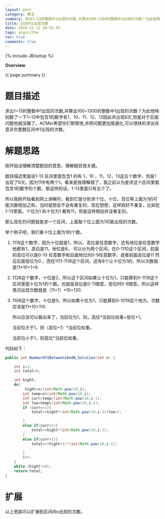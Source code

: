 ```yaml
---
layout: post
category: 算法
summary: 求出1~13的整数中1出现的次数,并算出100~1300的整数中1出现的次数？为此他特别数了一下1~13中包含1的数字有1、10、11、12、13因此共出现6次,但是区间大一点怎么求呢？
title: 区间内1出现次数
date: 2016-12-12 20:55:43
tags: algorithm
toc: true
comments: true
---
```

{% include JB/setup %}


**Overview**

{{ page.summary }}

# 题目描述

求出1~13的整数中1出现的次数,并算出100~1300的整数中1出现的次数？为此他特别数了一下1~13中包含1的数字有1、10、11、12、13因此共出现6次,但是对于后面问题他就没辙了。ACMer希望你们帮帮他,并把问题更加普遍化,可以很快的求出任意非负整数区间中1出现的次数。
<!--more-->

# 解题思路

刚开始没理解清楚题目的意思，理解题目很关键。

题目描述里面说1-13 区间里面包含1 的有 1，10 ，11，12，13这五个数字，但是1出现了6次，因为11中有两个1。看来是我理解错了，我之前以为是求这个区间里面包含1的数字的个数，那这样的话，1-13里面只有五个了。

所以我刚开始看到网上讲解时，看到它是分别求个位，十位，百位等上面为1的可能次数相加之和，当时就想会不会有重复的，现在想想，这样刚好不重复，比如在1-13里面，个位为1 和十位为1 都有11，但是这样相加并没重复的。

那么现在的问题就是求一个区间，上面每个位上面为1可能出现的次数。



举个例子吧，我们看十位上面为1的个数。

1.  1118这个数字，因为十位就是1，所以，高位是任意数字，还有地位是任意数字他都有1，高位是11，地位是8， 可以分为两个区间，在0-1110这个区间，前面的高位可以是0-10 任意数字和后面地位的0-9任意数字，或者前面高位是11 然后后面低位为0 ，而在1111-1118这个区间，还有8个让十位为1的，所以次数就是11*10+1+8.

2.  1128这个数字，十位是2，所以这个区间如果让十位为1，只能算到0-1119这个区间里面十位为1的个数。也就是高位是0-11随意，低位时0-9随意。所以这样情况出现次数就是（11+1）*10=120.

3.  1108这个数字，十位是0，所以如果十位为1，只能算到0-1019这个地方。次数应该是11*10=110.

     所以应该可以看出来了，当前位为1，则，高位*当前位权重+低位+1。

     当前位大于1，则（高位+1）*当前位权重。

     当前位小于1，则高位*当前位权重。

代码如下：


```JAVA
public int NumberOf1Between1AndN_Solution(int n) {

    int i=1;
    int total=0;

    int hight;
    do{
         hight=n/(int)Math.pow(10,i);
        int temp=n%(int)Math.pow(10,i);
        int curr=temp/(int)Math.pow(10,i-1);
        int low=temp%(int)Math.pow(10,i-1);
        if (curr==1){
            total+=hight*(int)Math.pow(10,i-1)+low+1;

        }
        else if(curr<1){
            total+=hight*(int)Math.pow(10,i-1);
        }
        else if(curr>1){
            total+=(hight+1)*(int)Math.pow(10,i-1);

        }
        i++;
    }
    while (hight!=0);
    return total;
}
```

# 扩展

以上思路可以扩展到区间内x出现的次数。
